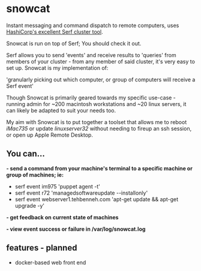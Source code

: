# snowcat
Instant messaging and command dispatch to remote computers, uses [HashiCorp's excellent Serf cluster tool](https://github.com/hashicorp/serf).

Snowcat is run on top of Serf; You should check it out. 

Serf allows you to send 'events' and receive results to 'queries' from members of your cluster - from any member of said cluster, it's very easy to set up. Snowcat is my implementation of:

'granularly picking out which computer, or group of computers will receive a Serf event'

Though Snowcat is primarily geared towards my specific use-case - running admin for ~200 macintosh workstations and ~20 linux servers, it can likely be adapted to suit your needs too. 

My aim with Snowcat is to put together a toolset that allows me to reboot _iMac735_ or update _linuxserver32_ without needing to fireup an ssh session, or open up Apple Remote Desktop.

## You can...

**- send a command from your machine's terminal to a specific machine or group of machines; ie:**

- serf event im975 'puppet agent -t'
- serf event r72 'managedsoftwareupdate --installonly'
- serf event webserver1.tehbenneh.com 'apt-get update && apt-get upgrade -y'

**- get feedback on current state of machines**

**- view event success or failure in /var/log/snowcat.log**
   
## features - planned

- docker-based web front end
